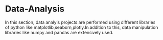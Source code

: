 # Data-Analysis
In this section, data analyis projects are performed using different libraries of python like matplotlib,seaborn,plotly.In addition to this, data manipulation libraries like numpy and pandas are extensively used.
